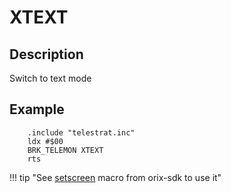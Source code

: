 # XTEXT

## Description

Switch to text mode

## Example

``` ca65
    .include "telestrat.inc"
    ldx #$00
    BRK_TELEMON XTEXT
    rts
```

!!! tip "See [setscreen](../../../developer_manual/orixsdk_macros/setscreen.md) macro from orix-sdk to use it"
